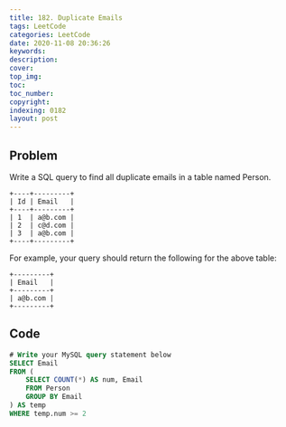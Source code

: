 ```yaml
---
title: 182. Duplicate Emails
tags: LeetCode
categories: LeetCode
date: 2020-11-08 20:36:26
keywords:
description:
cover:
top_img:
toc:
toc_number:
copyright:
indexing: 0182
layout: post
---
```


## Problem

Write a SQL query to find all duplicate emails in a table named Person.

```
+----+---------+
| Id | Email   |
+----+---------+
| 1  | a@b.com |
| 2  | c@d.com |
| 3  | a@b.com |
+----+---------+
```

For example, your query should return the following for the above table:

```
+---------+
| Email   |
+---------+
| a@b.com |
+---------+
```

## Code

```sql
# Write your MySQL query statement below
SELECT Email
FROM (
    SELECT COUNT(*) AS num, Email
    FROM Person
    GROUP BY Email
) AS temp
WHERE temp.num >= 2
```
